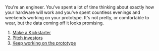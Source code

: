 You're an engineer. You've spent a lot of time thinking about exactly how your hardware will work and you've spent countless evenings and weekends working on your prototype. It's not pretty, or comfortable to wear, but the data coming off it looks promising.

1. [Make a Kickstarter](1-kickstarter)
2. [Pitch investors](2-investors)
3. [Keep working on the prototype](3-prototype)
